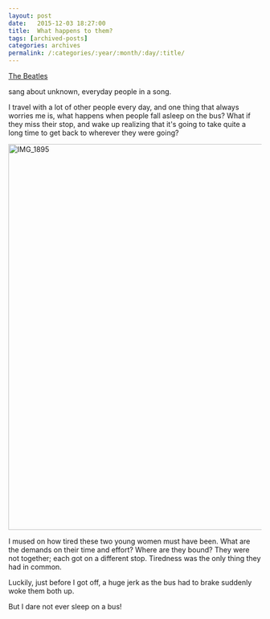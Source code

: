 ```yaml
---
layout: post
date:	2015-12-03 18:27:00
title:  What happens to them?
tags: [archived-posts]
categories: archives
permalink: /:categories/:year/:month/:day/:title/
---
```

<a href="https://en.wikipedia.org/wiki/The_Beatles"> The Beatles </a>

sang about unknown, everyday people in  a song. 

I travel with a lot of other people every day, and one thing that always worries me is, what happens when people fall asleep on the bus? What if they miss their stop, and wake up realizing that it's going to take quite a long time to get back to wherever they were going?

<a data-flickr-embed="true" href="https://www.flickr.com/photos/86494503@N00/23196567960/in/dateposted-public/" title="IMG_1895"><img src="https://farm1.staticflickr.com/627/23196567960_d11461db34_b.jpg" width="1024" height="768" alt="IMG_1895"></a><script async="async" src="//embedr.flickr.com/assets/client-code.js" charset="utf-8"></script>


I mused on how tired these two young women must have been. What are the demands on their time and effort? Where are they bound?  They were not together; each got on a different stop. Tiredness was the only thing they had in common.

Luckily, just before I got off, a huge jerk as the bus had to brake suddenly woke them both up.
 
But I dare not ever sleep on a bus!
